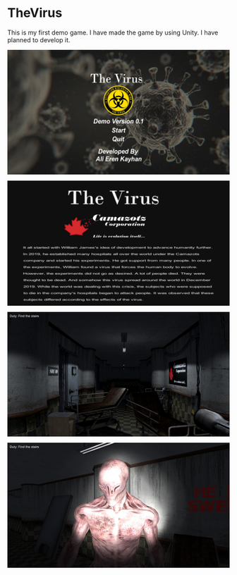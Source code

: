 # TheVirus
This is my first demo game. I have made the game by using Unity. I have planned to develop it.

<p><img align="center" src="screenshoots/menu.jpg" alt="Alierenkayhan"/></p>
<p><img align="center" src="screenshoots/story.jpg" alt="Alierenkayhan"/></p>
<p><img align="center" src="screenshoots/beginning.jpg" alt="Alierenkayhan"/></p>
<p><img align="center" src="screenshoots/monster.jpg" alt="Alierenkayhan"/></p>
